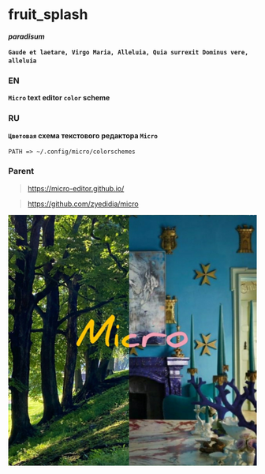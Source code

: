 # fruit_splash
***paradisum***

**`Gaude et laetare, Virgo Maria, Alleluia, Quia surrexit Dominus vere, alleluia`**

### EN
**`Micro` text editor `color` scheme**

### RU
**`Цветовая` схема текстового редактора `Micro`**

`PATH => ~/.config/micro/colorschemes`

### Parent
> https://micro-editor.github.io/

> https://github.com/zyedidia/micro

![Иллюстрация к проекту](https://github.com/Apanazar/stuprum/blob/master/micro.jpg)

